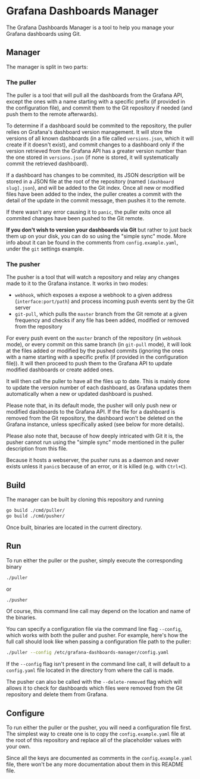 # Grafana Dashboards Manager

The Grafana Dashboards Manager is a tool to help you manage your Grafana dashboards using Git.

## Manager

The manager is split in two parts:

### The puller

The puller is a tool that will pull all the dashboards from the Grafana API, except the ones with a name starting with a specific prefix (if provided in the configuration file), and commit them to the Git repository if needed (and push them to the remote afterwards).

To determine if a dashboard sould be commited to the repository, the puller relies on Grafana's dashboard version management. It will store the versions of all known dashboards (in a file called `versions.json`, which it will create if it doesn't exist), and commit changes to a dashboard only if the version retrieved from the Grafana API has a greater version number than the one stored in `versions.json` (if none is stored, it will systematically commit the retrieved dashboard).

If a dashboard has changes to be commited, its JSON description will be stored in a JSON file at the root of the repository (named `[dashboard slug].json`), and will be added to the Git index. Once all new or modified files have been added to the index, the puller creates a commit with the detail of the update in the commit message, then pushes it to the remote.

If there wasn't any error causing it to `panic`, the puller exits once all commited changes have been pushed to the Git remote.

**If you don't wish to version your dashboards via Git** but rather to just back them up on your disk, you can do so using the "simple sync" mode. More info about it can be found in the comments from `config.example.yaml`, under the `git` settings example.

### The pusher

The pusher is a tool that will watch a repository and relay any changes made to it to the Grafana instance. It works in two modes:

* `webhook`, which exposes a expose a webhook to a given address (`interface:port/path`) and process incoming push events sent by the Git server
* `git-pull`, which pulls the `master` branch from the Git remote at a given frequency and checks if any file has been added, modified or removed from the repository

For every push event on the `master` branch of the repository (in `webhook` mode), or every commit on this same branch (in `git-pull` mode), it will look at the files added or modified by the pushed commits (ignoring the ones with a name starting with a specific prefix (if provided in the configuration file)). It will then proceed to push them to the Grafana API to update modified dashboards or create added ones.

It will then call the puller to have all the files up to date. This is mainly done to update the version number of each dashboard, as Grafana updates them automatically when a new or updated dashboard is pushed.

Please note that, in its default mode, the pusher will only push new or modified dashboards to the Grafana API. If the file for a dashboard is removed from the Git repository, the dashboard won't be deleted on the Grafana instance, unless specifically asked (see below for more details).

Please also note that, because of how deeply intricated with Git it is, the pusher cannot run using the "simple sync" mode mentioned in the puller description from this file.

Because it hosts a webserver, the pusher runs as a daemon and never exists unless it `panic`s because of an error, or it is killed (e.g. with `Ctrl+C`).


## Build

The manager can be built by cloning this repository and running

```bash
go build ./cmd/puller/
go build ./cmd/pusher/
```

Once built, binaries are located in the current directory.

## Run

To run either the puller or the pusher, simply execute the corresponding binary

```bash
./puller
```

or

```bash
./pusher
```

Of course, this command line call may depend on the location and name of the binaries.

You can specify a configuration file via the command line flag `--config`, which works with both the puller and pusher. For example, here's how the full call should look like when passing a configuration file path to the puller:

```bash
./puller --config /etc/grafana-dashboards-manager/config.yaml
```

If the `--config` flag isn't present in the command line call, it will default to a `config.yaml` file located in the directory from where the call is made.

The pusher can also be called with the `--delete-removed` flag which will allows it to check for dashboards which files were removed from the Git repository and delete them from Grafana.

## Configure

To run either the puller or the pusher, you will need a configuration file first. The simplest way to create one is to copy the `config.example.yaml` file at the root of this repository and replace all of the placeholder values with your own.

Since all the keys are documented as comments in the `config.example.yaml` file, there won't be any more documentation about them in this README file.

